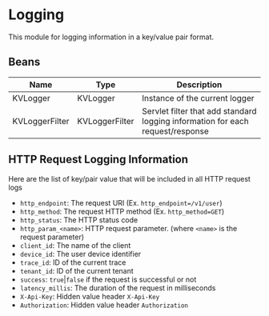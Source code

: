 # Logging

This module for logging information in a key/value pair format.

## Beans

| Name             | Type           | Description                                                                    |
|------------------|----------------|--------------------------------------------------------------------------------|
| KVLogger         | KVLogger       | Instance of the current logger                                                 |
| KVLoggerFilter   | KVLoggerFilter | Servlet filter that add standard logging information for each request/response |

## HTTP Request Logging Information

Here are the list of key/pair value that will be included in all HTTP request logs

- `http_endpoint`: The request URI (Ex. `http_endpoint=/v1/user`)
- `http_method`: The request HTTP method (Ex. `http_method=GET`)
- `http_status`: The HTTP status code
- `http_param_<name>`: HTTP request parameter. (where `<name>` is the request parameter)
- `client_id`: The name of the client
- `device_id`: The user device identifier
- `trace_id`: ID of the current trace
- `tenant_id`: ID of the current tenant
- `success`: `true`|`false` if the request is successful or not
- `latency_millis`: The duration of the request in milliseconds
- `X-Api-Key`: Hidden value header `X-Api-Key`
- `Authorization`: Hidden value header `Authorization`
